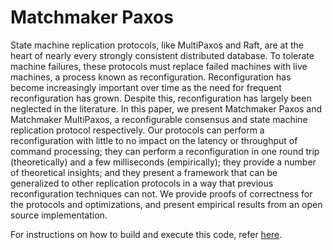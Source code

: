 # Matchmaker Paxos

State machine replication protocols, like MultiPaxos and Raft, are at the heart
of nearly every strongly consistent distributed database. To tolerate machine
failures, these protocols must replace failed machines with live machines, a
process known as reconfiguration. Reconfiguration has become increasingly
important over time as the need for frequent reconfiguration has grown. Despite
this, reconfiguration has largely been neglected in the literature. In this
paper, we present Matchmaker Paxos and Matchmaker MultiPaxos, a reconfigurable
consensus and state machine replication protocol respectively. Our protocols
can perform a reconfiguration with little to no impact on the latency or
throughput of command processing; they can perform a reconfiguration in one
round trip (theoretically) and a few milliseconds (empirically); they provide a
number of theoretical insights; and they present a framework that can be
generalized to other replication protocols in a way that previous
reconfiguration techniques can not. We provide proofs of correctness for the
protocols and optimizations, and present empirical results from an open source
implementation.

For instructions on how to build and execute this code, refer
[here](https://github.com/mwhittaker/frankenpaxos).
